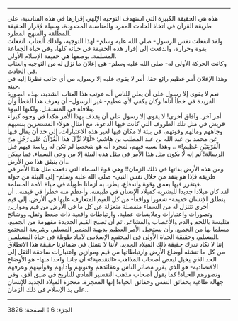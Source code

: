 ------------------------------------------------------------------------

هذه هي الحقيقة الكبيرة التي استهدف التوجيه الإلهي إقرارها في هذه
المناسبة، على طريقة القرآن في اتخاذ الحادث المفرد والمناسبة المحدودة،
وسيلة لإقرار الحقيقة المطلقة والمنهج المطرد.  
ولقد انفعلت نفس الرسول- صلى الله عليه وسلم- لهذا التوجيه، ولذلك العتاب.
انفعلت بقوة وحرارة، واندفعت إلى إقرار هذه الحقيقة في حياته كلها، وفي
حياة الجماعة المسلمة. بوصفها هي حقيقة الإسلام الأولى.  
وكانت الحركة الأولى له- صلى الله عليه وسلم- هي إعلان ما نزل له من
التوجيه والعتاب في الحادث.  
وهذا الإعلان أمر عظيم رائع حقا. أمر لا يقوى عليه إلا رسول، من أي جانب
نظرنا إليه في حينه.  
نعم لا يقوى إلا رسول على أن يعلن للناس أنه عوتب هذا العتاب الشديد، بهذه
الصورة الفريدة في خطأ أتاه! وكان يكفي لأي عظيم- غير الرسول- أن يعرف هذا
الخطأ وأن يتلافاه في المستقبل. ولكنها النبوة.  
أمر آخر. وآفاق أخرى! لا يقوى إلا رسول على أن يقذف بهذا الأمر هكذا في
وجوه كبراء قريش في مثل تلك الظروف التي كانت فيها الدعوة، مع أمثال هؤلاء
المستعزين بنسبهم وجاههم ومالهم وقوتهم، في بيئة لا مكان فيها لغير هذه
الاعتبارات، إلى حد أن يقال فيها عن محمد بن عبد الله بن عبد المطلب بن
هاشم: «لَوْلا نُزِّلَ هذَا الْقُرْآنُ عَلى رَجُلٍ مِنَ الْقَرْيَتَيْنِ عَظِيمٍ!» .. وهذا نسبه فيهم،
لمجرد أنه هو شخصيا لم تكن له رياسة فيهم قبل الرسالة! ثم إنه لا يكون مثل
هذا الأمر في مثل هذه البيئة إلا من وحي السماء. فما يمكن أن ينبثق هذا من
الأرض..  
ومن هذه الأرض بذاتها في ذلك الزمان!! وهي قوة السماء التي دفعت مثل هذا
الأمر في طريقه فإذا هو ينفذ من خلال نفس النبي- صلى الله عليه وسلم- إلى
البيئة من حوله فيتقرر فيها بعمق وقوة واندفاع، يطرد به أزمانا طويلة في
حياة الأمة المسلمة.  
لقد كان ميلادا جديدا للبشرية كميلاد الإنسان في طبيعته. وأعظم منه خطرا في
قيمته.. أن ينطلق الإنسان حقيقة- شعورا وواقعا- من كل القيم المتعارف عليها
في الأرض، إلى قيم أخرى تتنزل له من السماء منفصلة منعزلة عن كل ما في
الأرض من قيم وموازين وتصورات واعتبارات وملابسات عملية، وارتباطات واقعية
ذات ضغط وثقل، ووشائج متلبسة باللحم والدم والأعصاب والمشاعر. ثم أن تصبح
القيم الجديدة مفهومة من الجميع، مسلما بها من الجميع. وأن يستحيل الأمر
العظيم بديهية الضمير المسلم، وشريعة المجتمع المسلم، وحقيقة الحياة الأولى
في المجتمع الإسلامي لآماد طويلة في حياة المسلمين.  
إننا لا نكاد ندرك حقيقة ذلك الميلاد الجديد. لأننا لا نتمثل في ضمائرنا
حقيقة هذا الانطلاق من كل ما تنشئه أوضاع الأرض وارتباطاتها من قيم وموازين
واعتبارات ساحقة الثقل إلى الحد الذي يخيل لبعض أصحاب المذاهب «التقدمية!»
أن جانبا واحدا منها- هو الأوضاع الاقتصادية- هو الذي يقرر مصائر الناس
وعقائدهم وفنونهم وآدابهم وقوانينهم وعرفهم وتصورهم للحياة! كما يقول أصحاب
مذهب التفسير المادي للتاريخ في ضيق أفق، وفي جهالة طاغية بحقائق النفس
وحقائق الحياة! إنها المعجزة. معجزة الميلاد الجديد للإنسان على يد الإسلام
في ذلك الزمان..

------------------------------------------------------------------------

الجزء: 6 ¦ الصفحة: 3826
